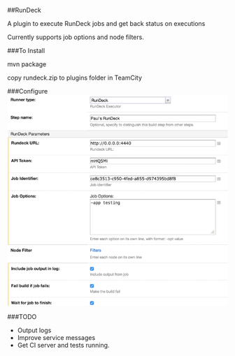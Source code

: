 ##RunDeck 

A plugin to execute RunDeck jobs and get back status on executions

Currently supports job options and node filters.

###To Install

mvn package 

copy rundeck.zip to plugins folder in TeamCity

###Configure
![configuration](rundeck-config.png)

###TODO

- Output logs
- Improve service messages
- Get CI server and tests running. 


